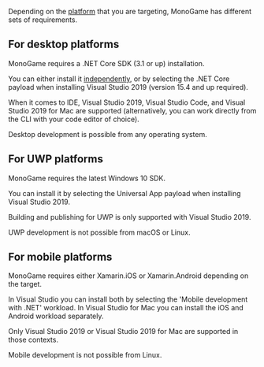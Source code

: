 
Depending on the [platform](Platforms.md) that you are targeting, MonoGame has different sets of requirements.

## For desktop platforms

MonoGame requires a .NET Core SDK (3.1 or up) installation.

You can either install it [independently](https://dotnet.microsoft.com/download/dotnet-core), or by selecting the .NET Core payload when installing Visual Studio 2019 (version 15.4 and up required).

When it comes to IDE, Visual Studio 2019, Visual Studio Code, and Visual Studio 2019 for Mac are supported (alternatively, you can work directly from the CLI with your code editor of choice).

Desktop development is possible from any operating system.

## For UWP platforms

MonoGame requires the latest Windows 10 SDK.

You can install it by selecting the Universal App payload when installing Visual Studio 2019.

Building and publishing for UWP is only supported with Visual Studio 2019.

UWP development is not possible from macOS or Linux.

## For mobile platforms

MonoGame requires either Xamarin.iOS or Xamarin.Android depending on the target.

In Visual Studio you can install both by selecting the 'Mobile development with .NET' workload.
In Visual Studio for Mac you can install the iOS and Android workload separately.

Only Visual Studio 2019 or Visual Studio 2019 for Mac are supported in those contexts.

Mobile development is not possible from Linux.
